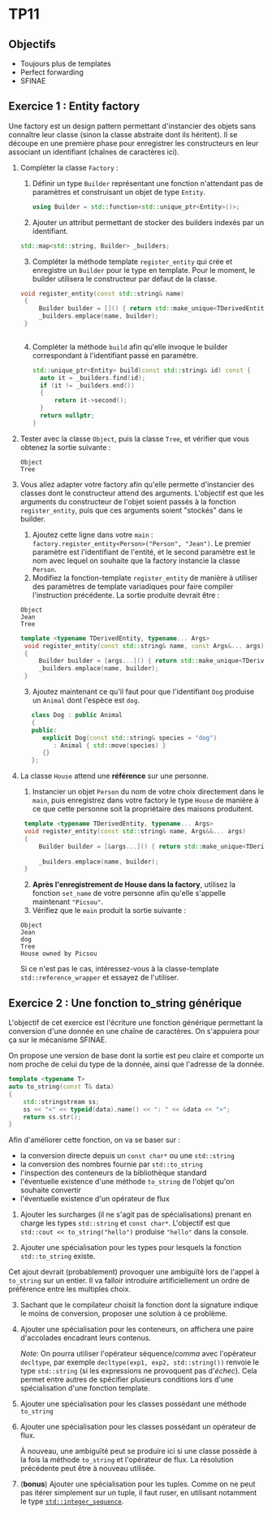 # TP11

## Objectifs

- Toujours plus de templates
- Perfect forwarding
- SFINAE

## Exercice 1 : Entity factory

Une factory est un design pattern permettant d'instancier des objets sans connaître leur classe (sinon la classe abstraite dont ils héritent).
Il se découpe en une première phase pour enregistrer les constructeurs en leur associant un identifiant (chaînes de caractères ici).

1. Compléter la classe `Factory` :
   1. Définir un type `Builder` représentant une fonction n'attendant pas de paramètres et construisant un objet de type `Entity`.
      ```cpp
      using Builder = std::function<std::unique_ptr<Entity>()>;
      ```
   2. Ajouter un attribut permettant de stocker des builders indexés par un identifiant.
   ```cpp
   std::map<std::string, Builder> _builders;
   ```
   3. Compléter la méthode template `register_entity` qui crée et enregistre un `Builder` pour le type en template. Pour le moment, le builder utilisera le constructeur par défaut de la classe.  
   ```cpp
   void register_entity(const std::string& name)
    {   
        Builder builder = []() { return std::make_unique<TDerivedEntity>(); };
        _builders.emplace(name, builder);
    }
    
   ```
   4. Compléter la méthode `build` afin qu'elle invoque le builder correspondant à l'identifiant passé en paramètre.
      ```cpp
      std::unique_ptr<Entity> build(const std::string& id) const {
        auto it = _builders.find(id);
        if (it != _builders.end())
        {
            return it->second();
        }
        return nullptr;
      }
      ```
2. Tester avec la classe `Object`, puis la classe `Tree`, et vérifier que vous obtenez la sortie suivante :
   ```shell
   Object
   Tree
   ```

3. Vous allez adapter votre factory afin qu'elle permette d'instancier des classes dont le constructeur attend des arguments.
L'objectif est que les arguments du constructeur de l'objet soient passés à la fonction `register_entity`, puis que ces arguments soient "stockés" dans le builder.
   1. Ajoutez cette ligne dans votre `main` : `factory.register_entity<Person>("Person", "Jean")`. Le premier paramètre est l'identifiant de l'entité, et le second paramètre est le nom avec lequel on souhaite que la factory instancie la classe `Person`.
   2. Modifiez la fonction-template `register_entity` de manière à utiliser des paramètres de template variadiques pour faire compiler l'instruction précédente. La sortie produite devrait être :
   ```shell
   Object
   Jean
   Tree
   ```
   ```cpp
   template <typename TDerivedEntity, typename... Args>
    void register_entity(const std::string& name, const Args&... args)
    {   
        Builder builder = [args...]() { return std::make_unique<TDerivedEntity>(args...); };
        _builders.emplace(name, builder);
    }
   ```
   3. Ajoutez maintenant ce qu'il faut pour que l'identifiant `Dog` produise un `Animal` dont l'espèce est `dog`.
   ```cpp
      class Dog : public Animal
      {
      public:
         explicit Dog(const std::string& species = "dog")
            : Animal { std::move(species) }
         {}
      };
   ```

4. La classe `House` attend une **référence** sur une personne.
   1. Instancier un objet `Person` du nom de votre choix directement dans le `main`, puis enregistrez dans votre factory le type `House` de manière à ce que cette personne soit la propriétaire des maisons produitent. 
   ```cpp
    template <typename TDerivedEntity, typename... Args>
    void register_entity(const std::string& name, Args&&... args)
    {   
        Builder builder = [&args...]() { return std::make_unique<TDerivedEntity>(std::forward<Args&>(args)...); };
        
        _builders.emplace(name, builder);
    }
    ```
   2. **Après l'enregistrement de House dans la factory**, utilisez la fonction `set_name` de votre personne afin qu'elle s'appelle maintenant `"Picsou"`.
   3. Vérifiez que le `main` produit la sortie suivante :
   ```shell
   Object
   Jean
   dog
   Tree
   House owned by Picsou
   ```
   Si ce n'est pas le cas, intéressez-vous à la classe-template `std::reference_wrapper` et essayez de l'utiliser.

## Exercice 2 : Une fonction to_string générique

L'objectif de cet exercice est l'écriture une fonction générique permettant la conversion d'une donnée en une chaîne de caractères.
On s'appuiera pour ça sur le mécanisme SFINAE.

On propose une version de base dont la sortie est peu claire et comporte un nom proche de celui du type de la donnée, ainsi que l'adresse de la donnée.

```cpp
template <typename T>
auto to_string(const T& data)
{
    std::stringstream ss;
    ss << "<" << typeid(data).name() << ": " << &data << ">";
    return ss.str();
}
```

Afin d'améliorer cette fonction, on va se baser sur :
- la conversion directe depuis un `const char*` ou une `std::string`
- la conversion des nombres fournie par `std::to_string`
- l'inspection des conteneurs de la bibliothèque standard
- l'éventuelle existence d'une méthode `to_string` de l'objet qu'on souhaite convertir
- l'éventuelle existence d'un opérateur de flux

1. Ajouter les surcharges (il ne s'agit pas de spécialisations) prenant en charge les types `std::string` et `const char*`. L'objectif est que `std::cout << to_string("hello")` produise `"hello"` dans la console. 

2. Ajouter une spécialisation pour les types pour lesquels la fonction `std::to_string` existe.

Cet ajout devrait (probablement) provoquer une ambiguïté lors de l'appel à `to_string` sur un entier. Il va falloir introduire artificiellement un ordre de préférence entre les multiples choix.

3. Sachant que le compilateur choisit la fonction dont la signature indique le moins de conversion, proposer une solution à ce problème.

4. Ajouter une spécialisation pour les conteneurs, on affichera une paire d'accolades encadrant leurs contenus.

   _Note_: On pourra utiliser l'opérateur séquence/_comma_ avec l'opérateur `decltype`, par exemple `decltype(exp1, exp2, std::string())` renvoie le type `std::string` (si les expressions ne provoquent pas d'_échec_). 
   Cela permet entre autres de spécifier plusieurs conditions lors d'une spécialisation d'une fonction template.

5. Ajouter une spécialisation pour les classes possédant une méthode `to_string`

6. Ajouter une spécialisation pour les classes possédant un opérateur de flux.

   À nouveau, une ambiguïté peut se produire ici si une classe possède à la fois la méthode `to_string` et l'opérateur de flux.
   La résolution précédente peut être à nouveau utilisée.

7. (**bonus**) Ajouter une spécialisation pour les tuples.
   Comme on ne peut pas itérer simplement sur un tuple, il faut ruser, en utilisant notamment le type [`std::integer_sequence`](https://en.cppreference.com/w/cpp/utility/integer_sequence). 